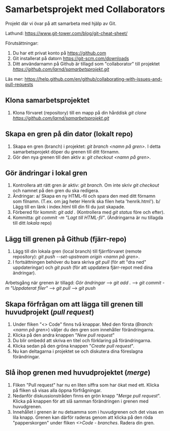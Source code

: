 # Samarbetsprojekt med Collaborators
Projekt där vi övar på att samarbeta med hjälp av Git. 

Lathund: https://www.git-tower.com/blog/git-cheat-sheet/

Förutsättningar: 
 1. Du har ett privat konto på https://github.com
 2. Git installerat på datorn https://git-scm.com/downloads
 3. Ditt användarnamn på Github är tillagd som "collaborator" till projektet *https://github.com/larnd/samarbetsprojekt.git*
  
Läs mer: https://help.github.com/en/github/collaborating-with-issues-and-pull-requests 

## Klona samarbetsprojektet

1. Klona förvaret (repository) till en mapp på din hårddisk *git clone https://github.com/larnd/samarbetsprojekt.git*

## Skapa en gren på din dator (lokalt repo)

1. Skapa en gren (branch) i projektet: *git branch <namn på gren>*. I detta samarbetsprojekt döper du grenen till ditt förnamn.
2. Gör den nya grenen till den aktiv a: *git checkout <namn på gren>*.

## Gör ändringar i lokal gren

1. Kontrollera att rätt gren är aktiv: *git branch*. Om inte skriv *git checkout* och namnet på den gren du ska redigera.
2. Ändringar: 
  a/ Skapa en ny HTML-fil och spara den med ditt förnamn som filnamn. (T.ex. om jag heter Henrik ska filen heta 'henrik.html').
  b/ Lägg till en länk i index.html till din fil du just skapade.
3. Förbered för kommit: *git add .* (Kontrollera med *git status* före och efter).
4. Kommitta: *git commit -m "Lagt till HTML-fil"*. (Ändringarna är nu tillagda till ditt *lokala* repo)

## Lägg till grenen på Github (fjärr-repo)
1. Lägg till din lokala gren (local branch) till fjärrförvaret (remote repository): *git push --set-upstream origin <namn på gren>*.
2. I fortsättningen behöver du bara skriva *git pull* (för att "dra ned" uppdateringar) och *git push* (för att uppdatera fjärr-repot med dina ändringar).

Arbetsgång när grenen är tillagd: *Gör ändringar* --> *git add .* --> *git commit -m "Uppdaterat filer"* --> *git pull* --> *git push*

## Skapa förfrågan om att lägga till grenen till huvudprojekt (*pull request*)

1. Under fliken "<> Code" finns två knappar. Med den första (*Branch: <namn på gren>*) väljer du den gren som innehåller förändringarna.
2. Klicka på den andra knappen "*New pull request*"
3. Du blir ombedd att skriva en titel och förklaring på förändringarna.
4. Klicka sedan på den gröna knappen "*Create pull request*".
5. Nu kan deltagarna i projektet se och diskutera dina föreslagna förändringar.

## Slå ihop grenen med huvudprojektet (*merge*)

1. Fliken "Pull request" har nu en liten siffra som har ökat med ett. Klicka på fliken så visas alla öppna förfrågningar.
2. Nedanför diskussionstråden finns en grön knapp "*Merge pull request*". Klicka på knappen för att slå samman förändringen i grenen med huvudgrenen.
3. Innehållet i grenen är nu detsamma som i huvudgrenen och det visas en lila knapp. Grenen kan därför raderas genom att klicka på den röda "papperskorgen" under fliken *<>Code - branches*. Radera din gren.

